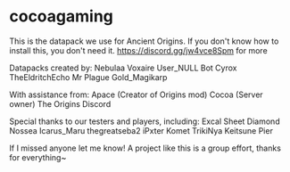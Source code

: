 # cocoagaming
This is the datapack we use for Ancient Origins. If you don't know how to install this, you don't need it. 
https://discord.gg/jw4vce8Spm for more

Datapacks created by:
Nebulaa
Voxaire
User_NULL
Bot Cyrox
TheEldritchEcho
Mr Plague
Gold_Magikarp

With assistance from:
Apace (Creator of Origins mod)
Cocoa (Server owner)
The Origins Discord

Special thanks to our testers and players, including:
Excal Sheet
Diamond
Nossea
Icarus_Maru
thegreatseba2
iPxter
Komet
TrikiNya
Keitsune
Pier

If I missed anyone let me know! A project like this is a group effort, thanks for everything~
